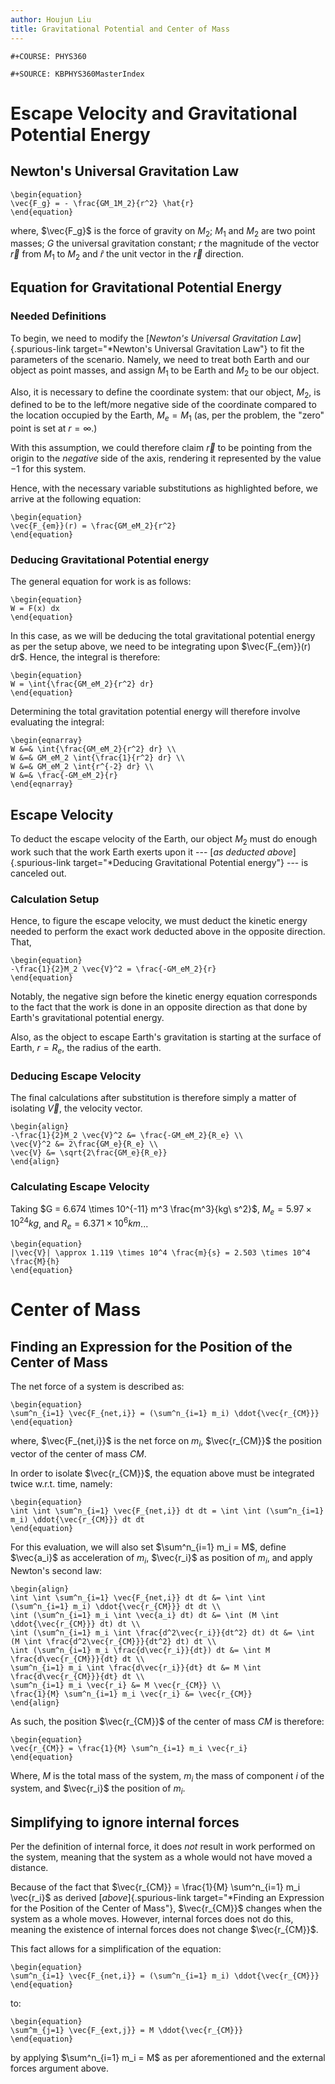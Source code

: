 ```yaml
---
author: Houjun Liu
title: Gravitational Potential and Center of Mass
---
```


```{=org}
#+COURSE: PHYS360
```
```{=org}
#+SOURCE: KBPHYS360MasterIndex
```
# Escape Velocity and Gravitational Potential Energy

## Newton\'s Universal Gravitation Law

```{=latex}
\begin{equation}
\vec{F_g} = - \frac{GM_1M_2}{r^2} \hat{r}
\end{equation}
```
where, $\vec{F_g}$ is the force of gravity on $M_2$; $M_1$ and $M_2$ are
two point masses; $G$ the universal gravitation constant; $r$ the
magnitude of the vector $\vec{r}$ from $M_1$ to $M_2$ and $\hat{r}$ the
unit vector in the $\vec{r}$ direction.

## Equation for Gravitational Potential Energy

### Needed Definitions

To begin, we need to modify the [*Newton\'s Universal Gravitation
Law*]{.spurious-link target="*Newton's Universal Gravitation Law"} to
fit the parameters of the scenario. Namely, we need to treat both Earth
and our object as point masses, and assign $M_1$ to be Earth and $M_2$
to be our object.

Also, it is necessary to define the coordinate system: that our object,
$M_2$, is defined to be to the left/more negative side of the coordinate
compared to the location occupied by the Earth, $M_e=M_1$ (as, per the
problem, the \"zero\" point is set at $r = \infty$.)

With this assumption, we could therefore claim $\vec{r}$ to be pointing
from the origin to the *negative* side of the axis, rendering it
represented by the value $-1$ for this system.

Hence, with the necessary variable substitutions as highlighted before,
we arrive at the following equation:

```{=latex}
\begin{equation}
\vec{F_{em}}(r) = \frac{GM_eM_2}{r^2}
\end{equation}
```
### Deducing Gravitational Potential energy

The general equation for work is as follows:

```{=latex}
\begin{equation}
W = F(x) dx
\end{equation}
```
In this case, as we will be deducing the total gravitational potential
energy as per the setup above, we need to be integrating upon
$\vec{F_{em}}(r) dr$. Hence, the integral is therefore:

```{=latex}
\begin{equation}
W = \int{\frac{GM_eM_2}{r^2} dr}
\end{equation}
```
Determining the total gravitation potential energy will therefore
involve evaluating the integral:

```{=latex}
\begin{eqnarray}
W &=& \int{\frac{GM_eM_2}{r^2} dr} \\
W &=& GM_eM_2 \int{\frac{1}{r^2} dr} \\
W &=& GM_eM_2 \int{r^{-2} dr} \\
W &=& \frac{-GM_eM_2}{r}
\end{eqnarray}
```
## Escape Velocity

To deduct the escape velocity of the Earth, our object $M_2$ must do
enough work such that the work Earth exerts upon it --- [*as deducted
above*]{.spurious-link
target="*Deducing Gravitational Potential energy"} --- is canceled out.

### Calculation Setup

Hence, to figure the escape velocity, we must deduct the kinetic energy
needed to perform the exact work deducted above in the opposite
direction. That,

```{=latex}
\begin{equation}
-\frac{1}{2}M_2 \vec{V}^2 = \frac{-GM_eM_2}{r}
\end{equation}
```
Notably, the negative sign before the kinetic energy equation
corresponds to the fact that the work is done in an opposite direction
as that done by Earth\'s gravitational potential energy.

Also, as the object to escape Earth\'s gravitation is starting at the
surface of Earth, $r = R_e$, the radius of the earth.

### Deducing Escape Velocity

The final calculations after substitution is therefore simply a matter
of isolating $\vec{V}$, the velocity vector.

```{=latex}
\begin{align}
-\frac{1}{2}M_2 \vec{V}^2 &= \frac{-GM_eM_2}{R_e} \\
\vec{V}^2 &= 2\frac{GM_e}{R_e} \\
\vec{V} &= \sqrt{2\frac{GM_e}{R_e}} 
\end{align}
```
### Calculating Escape Velocity

Taking $G = 6.674 \times 10^{-11} m^3 \frac{m^3}{kg\ s^2}$,
$M_e = 5.97 \times 10^{24} kg$, and $R_e = 6.371 \times 10^6 km$...

```{=latex}
\begin{equation}
|\vec{V}| \approx 1.119 \times 10^4 \frac{m}{s} = 2.503 \times 10^4 \frac{M}{h}
\end{equation}
```
# Center of Mass

## Finding an Expression for the Position of the Center of Mass

The net force of a system is described as:

```{=latex}
\begin{equation}
\sum^n_{i=1} \vec{F_{net,i}} = (\sum^n_{i=1} m_i) \ddot{\vec{r_{CM}}}
\end{equation}
```
where, $\vec{F_{net,i}}$ is the net force on $m_i$, $\vec{r_{CM}}$ the
position vector of the center of mass $CM$.

In order to isolate $\vec{r_{CM}}$, the equation above must be
integrated twice w.r.t. time, namely:

```{=latex}
\begin{equation}
\int \int \sum^n_{i=1} \vec{F_{net,i}} dt dt = \int \int (\sum^n_{i=1} m_i) \ddot{\vec{r_{CM}}} dt dt
\end{equation}
```
For this evaluation, we will also set $\sum^n_{i=1} m_i = M$, define
$\vec{a_i}$ as acceleration of $m_i$, $\vec{r_i}$ as position of $m_i$,
and apply Newton\'s second law:

```{=latex}
\begin{align}
\int \int \sum^n_{i=1} \vec{F_{net,i}} dt dt &= \int \int (\sum^n_{i=1} m_i) \ddot{\vec{r_{CM}}} dt dt \\
\int (\sum^n_{i=1} m_i \int \vec{a_i} dt) dt &= \int (M \int \ddot{\vec{r_{CM}}} dt) dt \\
\int (\sum^n_{i=1} m_i \int \frac{d^2\vec{r_i}}{dt^2} dt) dt &= \int (M \int \frac{d^2\vec{r_{CM}}}{dt^2} dt) dt \\
\int (\sum^n_{i=1} m_i \frac{d\vec{r_i}}{dt}) dt &= \int M \frac{d\vec{r_{CM}}}{dt} dt \\
\sum^n_{i=1} m_i \int \frac{d\vec{r_i}}{dt} dt &= M \int \frac{d\vec{r_{CM}}}{dt} dt \\
\sum^n_{i=1} m_i \vec{r_i} &= M \vec{r_{CM}} \\
\frac{1}{M} \sum^n_{i=1} m_i \vec{r_i} &= \vec{r_{CM}}
\end{align}
```
As such, the position $\vec{r_{CM}}$ of the center of mass $CM$ is
therefore:

```{=latex}
\begin{equation}
\vec{r_{CM}} = \frac{1}{M} \sum^n_{i=1} m_i \vec{r_i}
\end{equation}
```
Where, $M$ is the total mass of the system, $m_i$ the mass of component
$i$ of the system, and $\vec{r_i}$ the position of $m_i$.

## Simplifying to ignore internal forces

Per the definition of internal force, it does *not* result in work
performed on the system, meaning that the system as a whole would not
have moved a distance.

Because of the fact that
$\vec{r_{CM}} = \frac{1}{M} \sum^n_{i=1} m_i \vec{r_i}$ as derived
[*above*]{.spurious-link
target="*Finding an Expression for the Position of the Center of Mass"},
$\vec{r_{CM}}$ changes when the system as a whole moves. However,
internal forces does not do this, meaning the existence of internal
forces does not change $\vec{r_{CM}}$.

This fact allows for a simplification of the equation:

```{=latex}
\begin{equation}
\sum^n_{i=1} \vec{F_{net,i}} = (\sum^n_{i=1} m_i) \ddot{\vec{r_{CM}}}
\end{equation}
```
to:

```{=latex}
\begin{equation}
\sum^m_{j=1} \vec{F_{ext,j}} = M \ddot{\vec{r_{CM}}}
\end{equation}
```
by applying $\sum^n_{i=1} m_i = M$ as per aforementioned and the
external forces argument above.
